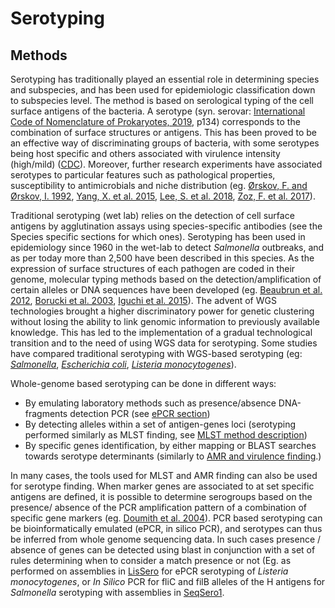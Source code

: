 # Serotyping

## Methods

Serotyping has traditionally played an essential role in determining species and
subspecies, and has been used for epidemiologic classification down to
subspecies level. The method is based on serological typing of the  cell surface
antigens of the bacteria. A serotype (syn. serovar: [International Code of
Nomenclature of Prokaryotes,
2019](https://www.microbiologyresearch.org/content/journal/ijsem/10.1099/ijsem.0.000778),
p134) corresponds to  the combination of surface structures or antigens. This
has been proved to be an effective way of discriminating groups of bacteria,
with some serotypes being host specific and others associated with virulence
intensity (high/mild)
([CDC](https://www.cdc.gov/salmonella/reportspubs/salmonella-atlas/serotyping-importance.html)).
Moreover, further research experiments have associated serotypes to particular
features such as pathological properties, susceptibility to antimicrobials and
niche distribution (eg. [Ørskov, F. and Ørskov, I.
1992](https://cdnsciencepub.com/doi/abs/10.1139/m92-115), [Yang, X. et al.
2015](https://www.ncbi.nlm.nih.gov/pmc/articles/PMC4567320/), [Lee, S. et al.
2018](https://mbio.asm.org/content/9/2/e00396-18.short), [Zoz, F. et al.
2017](https://www.sciencedirect.com/science/article/abs/pii/S0168160517300715)).


Traditional serotyping (wet lab) relies on the detection of cell surface
antigens by agglutination assays using species-specific antibodies (see the
Species specific sections for which ones). Serotyping has been used in
epidemiology since 1960 in the wet-lab to detect _Salmonella_ outbreaks, and as
per today more than 2,500 have been described in this species. As the expression
of surface structures of each pathogen are coded in their genome, molecular
typing methods based on the detection/amplification of certain alleles or DNA
sequences have been developed (eg. [Beaubrun et al.
2012](https://pubmed.ncbi.nlm.nih.gov/22608224/), [Borucki et al.
2003](https://www.ncbi.nlm.nih.gov/pmc/articles/PMC309009/), [Iguchi et al.
2015](https://www.ncbi.nlm.nih.gov/pmc/articles/PMC4508431/)). The advent of WGS
technologies brought a higher discriminatory power for genetic clustering
without losing the ability to link genomic information to previously available
knowledge. This has led to the implementation of a gradual technological
transition and to the need of using WGS data for serotyping. Some studies have
compared traditional serotyping with WGS-based serotyping (eg:
[_Salmonella_](https://www.frontiersin.org/articles/10.3389/fmicb.2019.02554/full),
[_Escherichia
coli_](https://www.frontiersin.org/articles/10.3389/fmicb.2016.00644/full),
[_Listeria
monocytogenes_](https://www.sciencedirect.com/science/article/pii/S0168165616313487)).


Whole-genome based serotyping can be done in different ways:

- By emulating laboratory methods such as presence/absence DNA-fragments
  detection PCR (see [ePCR section](../Pipelines/data_production.md#ePCR-or-insilico-PCR))
- By detecting alleles within a set of antigen-genes loci (serotyping performed
  similarly as MLST finding, see [MLST method description](../Typing/MLST.md))
- By specific genes identification, by either mapping or BLAST searches towards
  serotype determinants (similarly to [AMR and virulence
  finding](virulence_amr.db).)       


In many cases, the tools used for MLST and AMR finding can also be used for
serotype finding. When marker genes are associated to at set specific antigens
are defined, it is possible to determine serogroups based on the presence/
absence of the PCR amplification pattern of a combination of specific gene
markers (eg. [Doumith et al. 2004](https://jcm.asm.org/content/42/8/3819)). PCR
based serotyping can be bioinformatically emulated (ePCR, in silico PCR), and
serotypes can thus be inferred from whole genome sequencing data. In such cases
presence / absence of genes can be detected using blast in conjunction with a
set of rules determining when to consider a match presence or not (Eg. as
performed on assemblies in [LisSero](https://github.com/MDU-PHL/LisSero) for
ePCR serotyping of _Listeria monocytogenes_, or _In Silico_ PCR for fliC and
filB alleles of the H antigens for _Salmonella_ serotyping with assemblies in
[SeqSero1](https://jcm.asm.org/content/53/5/1685). 
